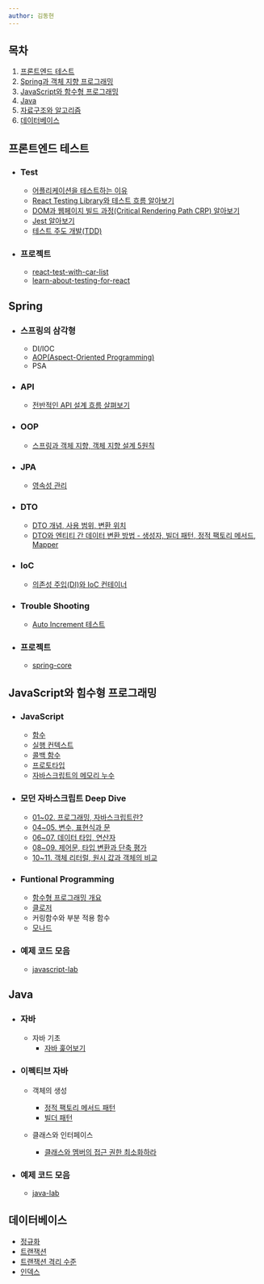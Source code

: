 ```yaml
---
author: 김동현
---
```


## 목차

1.  [프론트엔드 테스트](#프론트엔드에서의-테스트) <br>
2.  [Spring과 객체 지향 프로그래밍](#spring) <br>
3.  [JavaScript와 함수형 프로그래밍](#javascript와-힘수형-프로그래밍) <br>
4.  [Java](#java) <br>
5.  [자료구조와 알고리즘](#자료구조와-알고리즘)
6.  [데이터베이스](#데이터베이스)<br>

## 프론트엔드 테스트

- ### Test

  - [어플리케이션을 테스트하는 이유](https://github.com/lewns2/Toy/blob/master/articles/fe_test/why%20do%20we%20have%20to%20test.md)
  - [React Testing Library와 테스트 흐름 알아보기](https://github.com/lewns2/Toy/blob/master/articles/fe_test/react%20testing%20library.md)
  - [DOM과 웹페이지 빌드 과정(Critical Rendering Path CRP) 알아보기](https://github.com/lewns2/Toy/blob/master/articles/fe_test/dom%20and%20CRP.md)
  - [Jest 알아보기](https://github.com/lewns2/Toy/blob/master/articles/fe_test/jest.md)
  - [테스트 주도 개발(TDD)](https://github.com/lewns2/Toy/blob/master/articles/fe_test/TDD.md)

- ### 프로젝트
  - [react-test-with-car-list](https://github.com/lewns2/Toy/tree/master/react-test-with-car-list)
  - [learn-about-testing-for-react](https://github.com/lewns2/Toy/tree/master/learn-about-testing-for-react)

## Spring

- ### 스프링의 삼각형

  - DI/IOC
  - [AOP(Aspect-Oriented Programming)](https://github.com/lewns2/Toy/blob/master/articles/java/aop.md)
  - PSA

- ### API

  - [전반적인 API 설계 흐름 살펴보기](https://github.com/lewns2/Toy/blob/master/articles/spring-framework/api.md)

- ### OOP

  - [스프링과 객체 지향, 객체 지향 설계 5원칙](https://github.com/lewns2/Toy/blob/master/articles/spring-framework/oop.md)

- ### JPA

  - [영속성 관리](https://github.com/lewns2/Toy/blob/master/articles/jpa/jpa_persist.md)

- ### DTO

  - [DTO 개념, 사용 범위, 변환 위치](https://github.com/lewns2/Toy/blob/master/articles/spring-framework/dto.md)
  - [DTO와 엔티티 간 데이터 변환 방법 - 생성자, 빌더 패턴, 정적 팩토리 메서드, Mapper](https://github.com/lewns2/Toy/blob/master/articles/spring-framework/create_dto.md)

- ### IoC

  - [의존성 주입(DI)와 IoC 컨테이너](https://github.com/lewns2/Toy/blob/master/articles/spring-framework/spring_core_IoC.md)

- ### Trouble Shooting

  - [Auto Increment 테스트](https://github.com/lewns2/Toy/blob/master/articles/spring-framework/auto_increment_test.md)

- ### 프로젝트
  - [spring-core](https://github.com/lewns2/Toy/tree/master/spring-core)

## JavaScript와 힘수형 프로그래밍

- ### JavaScript

  - [함수](https://github.com/lewns2/Toy/blob/master/articles/javascript/05.%20%ED%95%A8%EC%88%98.md)
  - [실행 컨텍스트](https://github.com/lewns2/Toy/blob/master/articles/javascript/08.%20%EC%8B%A4%ED%96%89%EC%BB%A8%ED%85%8D%EC%8A%A4%ED%8A%B8.md)
  - [콜백 함수](https://github.com/lewns2/Toy/blob/master/articles/javascript/10.%20%EC%BD%9C%EB%B0%B1%ED%95%A8%EC%88%98.md)
  - [프로토타입](https://github.com/lewns2/Toy/blob/master/articles/javascript/12.%20%ED%94%84%EB%A1%9C%ED%86%A0%ED%83%80%EC%9E%85.md)
  - [자바스크립트의 메모리 누수](https://github.com/lewns2/Toy/blob/master/articles/javascript/13.%20%EB%A9%94%EB%AA%A8%EB%A6%AC%EB%88%84%EC%88%98.md)

- ### 모던 자바스크립트 Deep Dive

  - [01~02. 프로그래밍, 자바스크립트란?](https://github.com/lewns2/Toy/blob/master/articles/javascript/deep-dive/01~02.%20%ED%94%84%EB%A1%9C%EA%B7%B8%EB%9E%98%EB%B0%8D%2C%20%EC%9E%90%EB%B0%94%EC%8A%A4%ED%81%AC%EB%A6%BD%ED%8A%B8%EB%9E%80%3F.md)
  - [04~05. 변수, 표현식과 문](https://github.com/lewns2/Toy/blob/master/articles/javascript/deep-dive/04~05.%20%EB%B3%80%EC%88%98%2C%20%ED%91%9C%ED%98%84%EC%8B%9D%EA%B3%BC%20%EB%AC%B8.md)
  - [06~07. 데이터 타입, 연산자](https://github.com/lewns2/Toy/blob/master/articles/javascript/deep-dive/06~07.%20%EB%8D%B0%EC%9D%B4%ED%84%B0%20%ED%83%80%EC%9E%85%2C%20%EC%97%B0%EC%82%B0%EC%9E%90.md)
  - [08~09. 제어문, 타입 변환과 단축 평가](https://github.com/lewns2/Toy/blob/master/articles/javascript/deep-dive/08~09.%20%EC%A0%9C%EC%96%B4%EB%AC%B8%2C%20%ED%83%80%EC%9E%85%20%EB%B3%80%ED%99%98%EA%B3%BC%20%EB%8B%A8%EC%B6%95%20%ED%8F%89%EA%B0%80.md)
  - [10~11. 객체 리터럴, 원시 값과 객체의 비교](https://github.com/lewns2/Toy/blob/master/articles/javascript/deep-dive/10~11.%20%EA%B0%9D%EC%B2%B4%20%EB%A6%AC%ED%84%B0%EB%9F%B4%2C%20%EC%9B%90%EC%8B%9C%20%EA%B0%92%EA%B3%BC%20%EA%B0%9D%EC%B2%B4%EC%9D%98%20%EB%B9%84%EA%B5%90.md)

- ### Funtional Programming

  - [함수형 프로그래밍 개요](https://github.com/lewns2/Toy/blob/master/articles/funtional-programming/fp.md)
  - [클로저](https://github.com/lewns2/Toy/blob/master/articles/javascript/11.%20%ED%81%B4%EB%A1%9C%EC%A0%80.md)
  - 커링함수와 부분 적용 함수
  - [모나드](https://github.com/lewns2/Toy/blob/master/articles/funtional-programming/monad.md)

- ### 예제 코드 모음
  - [javascript-lab](https://github.com/lewns2/Toy/tree/master/javascript-lab)

## Java

- ### 자바

  - 자바 기초
    - [자바 훑어보기](https://github.com/lewns2/Toy/blob/master/articles/java/basic.md)

- ### 이펙티브 자바

  - 객체의 생성

    - [정적 팩토리 메서드 패턴](https://github.com/lewns2/Toy/blob/master/articles/java/static_factory_method.md)
    - [빌더 패턴](https://github.com/lewns2/Toy/blob/master/articles/java/builder.md)

  - 클래스와 인터페이스
    - [클래스와 멤버의 접근 권한 최소화하라](https://github.com/lewns2/Toy/blob/master/articles/java/class_member_access_level.md)

- ### 예제 코드 모음
  - [java-lab](https://github.com/lewns2/Toy/tree/master/java-lab)

## 데이터베이스

- [정규화](https://github.com/lewns2/Toy/blob/master/articles/database/normalization.md)
- [트랜잭션](https://github.com/lewns2/Toy/blob/master/articles/database/%1Ctransaction.md)
- [트랜잭션 격리 수준](https://github.com/lewns2/Toy/blob/master/articles/database/transaction-isoliation-level.md)
- [인덱스]()
